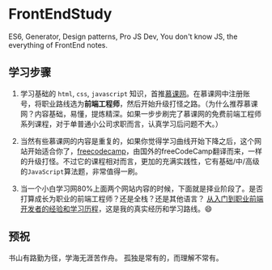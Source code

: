# FrontEndStudy
ES6, Generator, Design patterns, Pro JS Dev, You don't know JS, the everything of FrontEnd notes.


## 学习步骤
1. 学习基础的 `html`, `css`, `javascript` 知识，首推[慕课网](www.imooc.com)。在慕课网中注册账号，将职业路线选为**前端工程师**，然后开始升级打怪之路。（为什么推荐慕课网？内容基础，易懂，提炼精深。如果一步步刷完了慕课网的免费前端工程师系列课程，对于单普通小公司求职而言，认真学习后问题不大。）

2. 当然有些慕课网的内容是重复的，如果你觉得学习曲线开始下降之后，这个网站开始适合你了，[freecodecamp](https://www.freecodecamp.cn/)，由国外的freeCodeCamp翻译而来，一样的升级打怪。不过它的课程相对而言，更加的充满实践性，它有基础/中/高级的`JavaScript`算法题，非常值得一刷。

3. 当一个小白学习网80%上面两个网站内容的时候，下面就是择业阶段了。是否打算成长为职业的前端工程师？还是全栈？还是其他语言？
  [从入门到职业前端开发者的经验和学习历程](https://www.cnblogs.com/givingwu/p/8421460.html)，这是我的真实经历和学习路线。😄

## 预祝

书山有路勤为径，学海无涯苦作舟。
孤独是常有的，而理解不常有。
